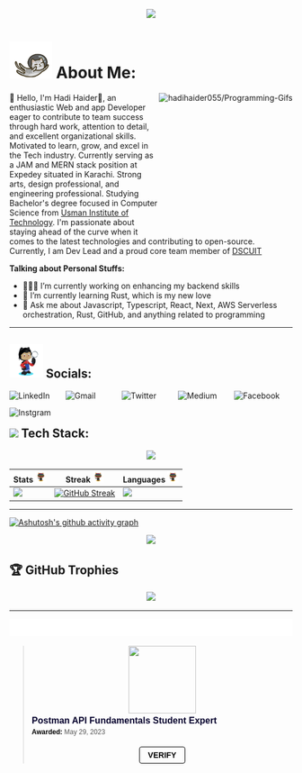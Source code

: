   <!-- <img align="center" src=".github/workflows/bg.gif"  height=350px width=100%> -->

<p align="center">
  <img src="https://capsule-render.vercel.app/api?type=waving&color=gradient&text=Hi%20Hadi%20Haider%20Here%F0%9F%99%8B%E2%80%8D%E2%99%82%EF%B8%8F%F0%9F%A4%8D&fontSize=40&height=140&width=100%&section=header"/>
</p>

<!-- <div align='center'>
<p align="center"> 
   Visitor count:

   <img src="https://profile-counter.glitch.me/hadihaider055/count.svg" align="center"/>
 </p></div> -->

# <img src='/.github/workflows/flyingcat.gif' height=65/> About Me:

<img align='right' src='https://programming-gifs.cyclic.app' height="250" alt='hadihaider055/Programming-Gifs'>

<p style="max-width: 490px;">👋 Hello, I'm Hadi Haider🤍, an enthusiastic Web and app Developer eager to contribute to team success through hard work, attention to detail, and excellent organizational skills. Motivated to learn, grow, and excel in the Tech industry.
  Currently serving as a JAM and MERN stack position at Expedey situated in Karachi. Strong arts, design professional, and engineering professional. Studying Bachelor's degree focused in Computer Science from <a href="https://www.uitu.edu.pk/">Usman Institute of Technology</a>. I'm passionate about staying ahead of the curve when it comes to the latest technologies and contributing to open-source. Currently, I am Dev Lead and a proud core team member of <a href="https://gdscuit.web.app/">DSCUIT</a></p>

**Talking about Personal Stuffs:**

- 👨🏽‍🌱 I’m currently working on enhancing my backend skills
- 🔭 I’m currently learning Rust, which is my new love
- 💬 Ask me about Javascript, Typescript, React, Next, AWS Serverless orchestration, Rust, GitHub, and anything related to programming

---

## <img src='/.github/workflows/tech.gif' height=60/> Socials:

<div>
<a href="https://www.linkedin.com/in/hadihaider055" target="__blank"><img align="left" alt="LinkedIn" height="30px" width="100px" src="https://img.shields.io/badge/Linkedin-0A66C2?style=for-the-badge&logo=Linkedin&logoColor=white" /></a>
<a href="mailto:haiderhadi055@gmail.com" target="__blank"><img align="left" alt="Gmail" height="30px" width="100px" src="https://img.shields.io/badge/Gmail-EA4335?style=for-the-badge&logo=Gmail&logoColor=white" /></a>
<a href="https://twitter.com/hadihaider15" target="__blank"><img align="left" src="https://img.shields.io/badge/Twitter-1DA1F2?style=for-the-badge&logo=twitter&logoColor=white" alt="Twitter" height="30px" width="100px" /></a>
<a href="https://hadi-haider.medium.com/" target="__blank"><img align="left" src="https://img.shields.io/badge/Medium-000000?style=for-the-badge&logo=Medium&logoColor=white" alt="Medium" height="30px" width="100px" /></a>
<a href="https://facebook.com/hadihaider055" target="__blank"><img align="left" src="https://img.shields.io/badge/Facebook-1877F2?style=for-the-badge&logo=facebook&logoColor=white" alt="Facebook" height="30px" width="100px" /></a>
<a href="https://www.instagram.com/hadi_.haider/" target="__blank"><img align="left" src="https://img.shields.io/badge/Instagram-E4405F?style=for-the-badge&logo=instagram&logoColor=white" alt="Instgram" height="30px" width="100px" /></a>
</div>

<br />
<br />

## <img src='https://media.giphy.com/media/QTfX9Ejfra3ZmNxh6B/giphy.gif' height=40/> Tech Stack:

<div align='center'>
<img src="https://skillicons.dev/icons?i=javascript,typescript,react,next,gatsby,html,css,git,postman,mongodb,nodejs,express,rust,graphql,solidity,aws,sass,redux,firebase,figma" />
</div>

| Stats <img src='/.github/workflows/cartoon1.gif' height=20/>                                                                                   | Streak <img src='.github/workflows/cartoon1.gif' height=20/>                                                                                                                                                                                                           | Languages <img src='.github/workflows/cartoon1.gif' height=20/>                                                                                            |
| --------------------------------------------------------------------------------------------------------------------------------------------- | ---------------------------------------------------------------------------------------------------------------------------------------------------------------------------------------------------------------------------------------------------------------------- | ---------------------------------------------------------------------------------------------------------------------------------------------------------- |
| [![](http://github-profile-summary-cards.vercel.app/api/cards/stats?username=hadihaider055&theme=gruvbox)](https://github.com/hadihaider055/) | [![GitHub Streak](https://streak-stats.demolab.com?user=hadihaider055&theme=gruvbox&hide_border=true&date_format=j%20M%5B%20Y%5D)](https://github.com/hadihaider055/) | [![](http://github-profile-summary-cards.vercel.app/api/cards/repos-per-language?username=hadihaider055&theme=gruvbox)](https://github.com/hadihaider055/) |

---

[![Ashutosh's github activity graph](https://github-readme-activity-graph.vercel.app/graph?username=hadihaider055&theme=merko&point=24292e&area=true&radius=16)](https://github.com/ashutosh00710/github-readme-activity-graph)

<div align='center'>
<img src='https://quotes-github-readme.vercel.app/api?type=horizontal&theme=gruvbox' /></div>

## 🏆 GitHub Trophies

<div align='center'>
<img src='https://github-profile-trophy.vercel.app/?username=hadihaider055&theme=gruvbox&no-frame=true&no-bg=true&margin-w=4' width=75%/>
<div>

---

<img src='.github/workflows/thanks.svg'/>

 <blockquote class="badgr-badge" style="font-family: Helvetica, Roboto, &quot;Segoe UI&quot;, Calibri, sans-serif;"><a href="https://api.badgr.io/public/assertions/hAVCE9b7TM-ZncdHK4Ci3g?identity__email=haiderhadi055@gmail.com"><img width="120px" height="120px" src="https://api.badgr.io/public/assertions/hAVCE9b7TM-ZncdHK4Ci3g/image"></a><p class="badgr-badge-name" style="hyphens: auto; overflow-wrap: break-word; word-wrap: break-word; margin: 0; font-size: 16px; font-weight: 600; font-style: normal; font-stretch: normal; line-height: 1.25; letter-spacing: normal; text-align: left; color: #05012c;">Postman API Fundamentals Student Expert</p><p class="badgr-badge-date" style="margin: 0; font-size: 12px; font-style: normal; font-stretch: normal; line-height: 1.67; letter-spacing: normal; text-align: left; color: #555555;"><strong style="font-size: 12px; font-weight: bold; font-style: normal; font-stretch: normal; line-height: 1.67; letter-spacing: normal; text-align: left; color: #000;">Awarded: </strong>May 29, 2023</p><p style="margin: 16px 0; padding: 0;"><a class="badgr-badge-verify" target="_blank" href="https://badgecheck.io?url=https%3A%2F%2Fapi.badgr.io%2Fpublic%2Fassertions%2FhAVCE9b7TM-ZncdHK4Ci3g%3Fidentity__email%3Dhaiderhadi055gmail.com&amp;identity__email=haiderhadi055@gmail.com" style="box-sizing: content-box; display: flex; align-items: center; justify-content: center; margin: 0; font-size:14px; font-weight: bold; width: 48px; height: 16px; border-radius: 4px; border: solid 1px black; text-decoration: none; padding: 6px 16px; margin: 16px 0; color: black;">VERIFY</a></p></blockquote>
 
 
<!-- [![@hadihaider055's Holopin board](https://holopin.me/hadihaider055)](https://holopin.io/@hadihaider055) -->

